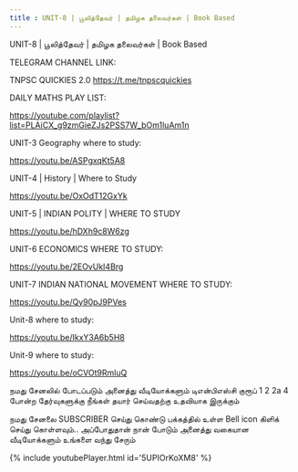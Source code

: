 ```yaml
---
title : UNIT-8 | பூலித்தேவர் | தமிழக தலைவர்கள் | Book Based
---
```


UNIT-8 | பூலித்தேவர் | தமிழக தலைவர்கள் | Book Based

TELEGRAM CHANNEL LINK:

TNPSC QUICKIES 2.0
https://t.me/tnpscquickies


DAILY MATHS PLAY LIST:

https://youtube.com/playlist?list=PLAiCX_g9zmGieZJs2PSS7W_bOm1luAm1n

UNIT-3 Geography where to study:

https://youtu.be/ASPgxqKt5A8

UNIT-4 | History | Where to Study

https://youtu.be/OxOdT12GxYk

UNIT-5 | INDIAN POLITY | WHERE TO STUDY

https://youtu.be/hDXh9c8W6zg

UNIT-6 ECONOMICS  WHERE TO STUDY:

https://youtu.be/2EOvUkI4Brg

UNIT-7 INDIAN NATIONAL MOVEMENT WHERE TO STUDY:

https://youtu.be/Qy90pJ9PVes

Unit-8 where to study:

https://youtu.be/IkxY3A6b5H8

Unit-9 where to study:

https://youtu.be/oCVOt9RmluQ

நமது சேனலில் போடப்படும் அனைத்து வீடியோக்களும் டிஎன்பிஎஸ்சி குரூப் 1 2 2a 4 போன்ற தேர்வுகளுக்கு நீங்கள் தயார் செய்வதற்கு உதவியாக இருக்கும்

நமது சேனலை SUBSCRIBER செய்து கொண்டு பக்கத்தில் உள்ள Bell icon கிளிக் செய்து கொள்ளவும்.. அப்போதுதான் நான் போடும் அனைத்து வகையான வீடியோக்களும் உங்களை வந்து சேரும்



{% include youtubePlayer.html id='5UPIOrKoXM8' %}
